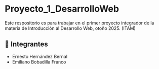 # Proyecto_1_DesarrolloWeb
Este respositorio es para trabajar en el primer proyecto integrador de la materia de Introducción al Desarrollo Web, otoño 2025. (ITAM)

## 👥 Integrantes

- Ernesto Hernández Bernal
- Emiliano Bobadilla Franco
